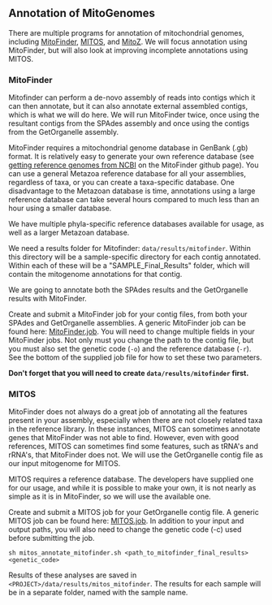 ## Annotation of MitoGenomes
There are multiple programs for annotation of mitochondrial genomes, including [MitoFinder](https://github.com/RemiAllio/MitoFinder), [MITOS](https://gitlab.com/Bernt/MITOS), and [MitoZ](https://github.com/linzhi2013/MitoZ). We will focus annotation using MitoFinder, but will also look at improving incomplete annotations using MITOS.

### MitoFinder
Mitofinder can perform a de-novo assembly of reads into contigs which it can then annotate, but it can also annotate external assembled contigs, which is what we will do here. We will run MitoFinder twice, once using the resultant contigs from the SPAdes assembly and once using the contigs from the GetOrganelle assembly. 

MitoFinder requires a mitochondrial genome database in GenBank (.gb) format.  It is relatively easy to generate your own reference database (see [getting reference genomes from NCBI](https://github.com/RemiAllio/MitoFinder?tab=readme-ov-file#how-to-get-reference-mitochondrial-genomes-from-ncbi) on the MitoFinder github page). You can use a general Metazoa reference database for all your assemblies, regardless of taxa, or you can create a taxa-specific database. One disadvantage to the Metazoan database is time, annotations using a large reference database can take several hours compared to much less than an hour using a smaller database.  

We have multiple phyla-specific reference databases available for usage, as well as a larger Metazoan database.

We need a results folder for Mitofinder: `data/results/mitofinder`. Within this directory will be a sample-specific directory for each contig annotated. Within each of these will be a "SAMPLE_Final_Results" folder, which will contain the mitogenome annotations for that contig.

We are going to annotate both the SPAdes results and the GetOrganelle results with MitoFinder.

Create and submit a MitoFinder job for your contig files, from both your SPAdes and GetOrganelle assemblies. A generic MitoFinder job can be found here: [MitoFinder.job](https://github.com/SmithsonianWorkshops/Genome_Skimming_Workshop_LAB_2024/blob/main/job_files/mitofinder.job). You will need to change multiple fields in your MitoFinder jobs. Not only must you change the path to the contig file, but you must also set the genetic code (`-o`) and the reference database (`-r`). See the bottom of the supplied job file for how to set these two parameters.

**Don't forget that you will need to create `data/results/mitofinder` first.**

### MITOS
MitoFinder does not always do a great job of annotating all the features present in your assembly, especially when there are not closely related taxa in the reference library. In these instances, MITOS can sometimes annotate genes that MitoFinder was not able to find. However, even with good references, MITOS can sometimes find some features, such as tRNA's and rRNA's, that MitoFinder does not. We will use the GetOrganelle contig file as our input mitogenome for MITOS.  

MITOS requires a reference database. The developers have supplied one for our usage, and while it is possible to make your own, it is not nearly as simple as it is in MitoFinder, so we will use the available one.

Create and submit a MITOS job for your GetOrganelle contig file. A generic MITOS job can be found here: [MITOS.job](https://github.com/SmithsonianWorkshops/Genome_Skimming_Workshop_LAB_2024/blob/main/job_files/mitos.job). In addition to your input and output paths, you will also need to change the genetic code (-c) used before submitting the job.

```
sh mitos_annotate_mitofinder.sh <path_to_mitofinder_final_results> <genetic_code>
```

Results of these analyses are saved in `<PROJECT>/data/results/mitos_mitofinder`. The results for each sample will be in a separate folder, named with the sample name.